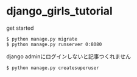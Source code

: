# django_girls_tutorial

get started

```
$ python manage.py migrate
$ python manage.py runserver 0:8080
```

django adminにログインしないと記事つくれません

```
$ python manage.py createsuperuser
```
